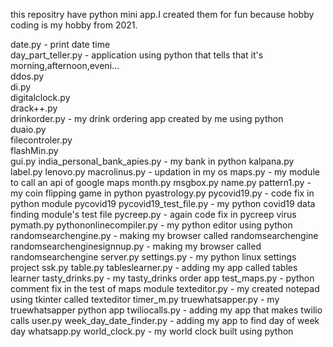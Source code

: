 this repositry have python mini app.I created them for fun because hobby coding is my hobby from 2021.

date.py - print date time\
day_part_teller.py - application using python that tells that it's morning,afternoon,eveni…\
ddos.py\
di.py\
digitalclock.py\
drack++.py\
drinkorder.py - my drink ordering app created by me using python\
duaio.py\
filecontroler.py\
flashMin.py\
gui.py
india_personal_bank_apies.py - my bank in python
kalpana.py
label.py
lenovo.py
macrolinus.py - updation in my os
maps.py - my module to call an api of google maps
month.py
msgbox.py
name.py
pattern1.py - my coin flipping game in python
pyastrology.py
pycovid19.py - code fix in python module pycovid19
pycovid19_test_file.py - my python covid19 data finding module's test file
pycreep.py - again code fix in pycreep virus
pymath.py
pythononlinecompiler.py - my python editor using python
randomsearchengine.py - making my browser called randomsearchengine
randomsearchenginesignnup.py - making my browser called randomsearchengine
server.py
settings.py - my python linux settings project
ssk.py
table.py
tableslearner.py - adding my app called tables learner
tasty_drinks.py  - my tasty_drinks order app
test_maps.py - python comment fix in the test of maps module
texteditor.py - my created notepad using tkinter called texteditor
timer_m.py
truewhatsapper.py - my truewhatsapper python app
twiliocalls.py - adding my app that makes twilio calls
user.py
week_day_date_finder.py - adding my app to find day of week day
whatsapp.py
world_clock.py  - my world clock built using python



